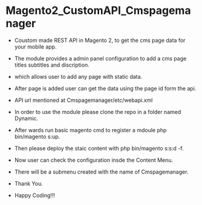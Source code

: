 # Magento2_CustomAPI_Cmspagemanager
- Coustom made REST API in Magento 2, to get the cms page data for your mobile app.
- The module provides a admin panel configuration to add a cms page titles subtitles and discription.
- which allows user to add any page with static data.
- After page is added user can get the data using the page id form the api.
- API url mentioned at Cmspagemanager/etc/webapi.xml
- In order to use the module please clone the repo in a folder named Dynamic.
- After wards run basic magento cmd to register a mdoule php bin/magento s:up.
- Then please deploy the staic content with php bin/magento s:s:d -f.
- Now user can check the configuration insde the Content Menu.
- There will be a submenu created with the name of Cmspagemanager.

- Thank You.
- Happy Coding!!!
